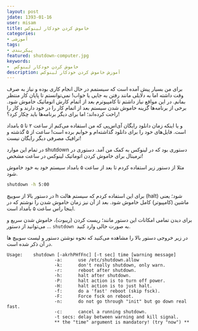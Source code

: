 ```yaml
---
layout: post
jdate: 1393-01-16
user: misam
title: خاموش کردن خودکار لینوکس
categories:
- آموزشی
tags:
- پیکربندی
featured: shutdown-computer.jpg
keywords:
-  خاموش کردن خودکار لینوکس
description: آموزش خاموش کردن خودکار لینوکس
---
```


برای من بسیار پیش آمده است که سیستمم در حال انجام کاری بوده و نیاز به صرف وقت داشته اما به دلایلی مانند رفتن به جایی یا خواب! نمی‌توانستم تا پایان کار منتظر بمانم. در این مواقع نیاز داشتم تا کامپیوترم بعد از اتمام کارش اتوماتیک خاموش شود. برخی از برنامه‌ها گزینه خاموش شدن سیستم بعد از اتمام کار را در خود دارند و کار را راحت کرده‌اند؛ اما برای دیگر برنامه‌ها باید چکار کرد؟!

و یا اینکه زمان دانلود رایگان آی‌اس‌پی که من استفاده می‌کنم از ساعت ۲ تا ۵ بامداد است. فایل‌های خود را برای دانلود گذاشته‌ام و خوابم برده است! ساعت از ۵ گذشته و ترافیک مصرفی دیگر رایگان نیست!

در تمام این موارد shutdown دستوری بود که در لینوکس به کمک من آمد. دستوری در ترمینال برای خاموش کردن اتوماتیک لینوکس در ساعت مشخص!

مثلا از دستور زیر استفاده کردم تا بعد از ساعت ۵ بامداد سیستم خود به خود خاموش شود.

```sh
shutdown -h 5:00
```

در دستور بالا از سوییچ h برای این استفاده کردم که سیستم هالت (halt) شود؛ یعنی ماشین (کامپیوتر) کامل خاموش شود. بعد از آن نیز زمان خاموش شدن را نوشتم که در اینجا راس ساعت ۵ بامداد است.

برای دیدن تمامی امکانات این دستور مانند؛ ریست کردن (ریبوت)، خاموش شدن سریع و ... می‌توانید از دستور `shutdown`  به صورت خالی وارد کنید.

در زیر خروجی دستور بالا را مشاهده می‌کنید که نحوه نوشتن دستور و لیست سوییچ ها در آن ذکر شده است.

```
Usage:    shutdown [-akrhPHfFnc] [-t sec] time [warning message]
                  -a:      use /etc/shutdown.allow
                  -k:      don't really shutdown, only warn.
                  -r:      reboot after shutdown.
                  -h:      halt after shutdown.
                  -P:      halt action is to turn off power.
                  -H:      halt action is to just halt.
                  -f:      do a 'fast' reboot (skip fsck).
                  -F:      Force fsck on reboot.
                  -n:      do not go through "init" but go down real fast.
                  -c:      cancel a running shutdown.
                  -t secs: delay between warning and kill signal.
                  ** the "time" argument is mandatory! (try "now") **
```